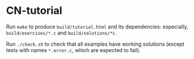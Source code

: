 # CN-tutorial

Run `make` to produce `build/tutorial.html` and its dependencies: especially, `build/exercises/*.c` and `build/solutions/*c`. 

Run `./check.sh` to check that all examples have working solutions (except tests with names `*.error.c`, which are expected to fail).
